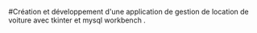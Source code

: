 #Création et développement d'une application de gestion de location de voiture avec tkinter et mysql workbench .

